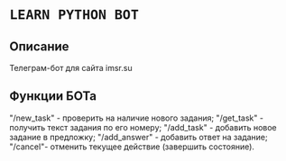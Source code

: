 # `LEARN PYTHON BOT`

## Описание
 Телеграм-бот для сайта imsr.su

## Функции БОТа
 "/new_task" - проверить на наличие нового задания;
 "/get_task" - получить текст задания по его номеру;
 "/add_task" - добавить новое задание в предложку;
 "/add_answer" - добавить ответ на задание;
 "/cancel"- отменить текущее действие (завершить состояние).
